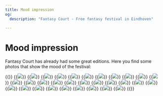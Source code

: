 ```yaml
---
title: Mood impression
og:
  description: "Fantasy Court - Free fantasy festival in Eindhoven"

---
```

# Mood impression
Fantasy Court has already had some great editions. Here you find some photos that show the mood of the festival:

{{<gallery class="content-gallery" height="270" borderwidth= "3px">}}
  {{<image src="/images/2025/_DSC5086.JPG" >}}
  {{<image src="/images/2025/_DSC5134.JPG" >}}
  {{<image src="/images/2025/_DSC5138.JPG" >}}
  {{<image src="/images/2025/_DSC5146.JPG" >}}
  {{<image src="/images/2025/_DSC5149.JPG" >}}
  {{<image src="/images/2025/_DSC5159.JPG" >}}
  {{<image src="/images/2025/_DSC5163.JPG" >}}
  {{<image src="/images/2025/_DSC5164.JPG" >}}
  {{<image src="/images/2025/_DSC5193.JPG" >}}
  {{<image src="/images/2025/_DSC5218.JPG" >}}
  {{<image src="/images/2025/_DSC5225.JPG" >}}
  {{<image src="/images/2025/_DSC5229.JPG" >}}
  {{<image src="/images/2025/_DSC5230.JPG" >}}
  {{<image src="/images/2025/_DSC5232.JPG" >}}
  {{<image src="/images/2025/_DSC5274.JPG" >}}
  {{<image src="/images/2025/_DSC5276.JPG" >}}
  {{<image src="/images/2025/_DSC5360.JPG" >}}
  {{<image src="/images/2025/_DSC5362.JPG" >}}
  {{<image src="/images/2025/_DSC5363.JPG" >}}
  {{<image src="/images/2025/_DSC5390.JPG" >}}
  {{<image src="/images/2025/_DSC5391.JPG" >}}
  {{<image src="/images/2025/_DSC5584.JPG" >}}
  {{<image src="/images/2025/_DSC5660.JPG" >}}
  {{<image src="/images/2025/_DSC5662.JPG" >}}
  {{<image src="/images/2025/_DSC5726.JPG" >}}
  {{<image src="/images/2025/_DSC5729.JPG" >}}
  {{<image src="/images/2025/_DSC5810.JPG" >}}
  {{<image src="/images/2025/_DSC5859.JPG" >}}
  {{<image src="/images/2025/_DSC5866.JPG" >}}
  {{<image src="/images/2025/Fantasy Court Eindhoven 2024-069.jpg" >}}
  {{<image src="/images/2025/Fantasy Court Eindhoven 2024-167.jpg" >}}
{{</gallery >}}